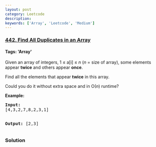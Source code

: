 ```yaml
---
layout: post
category: Leetcode
description: 
keywords: ['Array', 'Leetcode', 'Medium']
---
```

### [442. Find All Duplicates in an Array](https://leetcode.com/problems/find-all-duplicates-in-an-array)

#### Tags: 'Array'

<div class="content__u3I1 question-content__JfgR"><div><p>Given an array of integers, 1 ≤ a[i] ≤ <i>n</i> (<i>n</i> = size of array), some elements appear <b>twice</b> and others appear <b>once</b>.</p>
<p>Find all the elements that appear <b>twice</b> in this array.</p>
<p>Could you do it without extra space and in O(<i>n</i>) runtime?</p>
<p></p>
<p><b>Example:</b><br/>
</p><pre><b>Input:</b>
[4,3,2,7,8,2,3,1]

<b>Output:</b>
[2,3]
</pre></div></div>

### Solution
